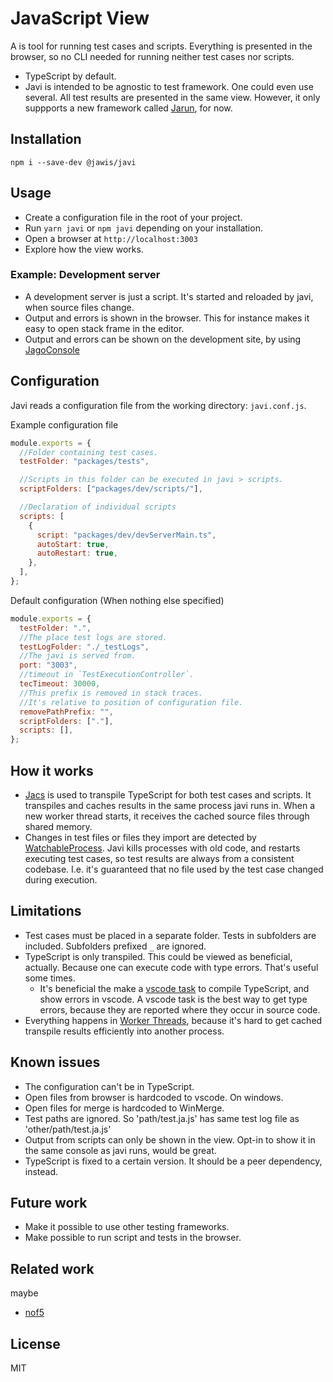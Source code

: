 # JavaScript View

A is tool for running test cases and scripts. Everything is presented in the
browser, so no CLI needed for running neither test cases nor scripts.

- TypeScript by default.
- Javi is intended to be agnostic to test framework. One could even use several.
  All test results are presented in the same view. However, it only suppports a
  new framework called [Jarun](https://www.npmjs.com/package/@jawis/jarun), for
  now.

## Installation

```
npm i --save-dev @jawis/javi
```

## Usage

- Create a configuration file in the root of your project.
- Run `yarn javi` or `npm javi` depending on your installation.
- Open a browser at `http://localhost:3003`
- Explore how the view works.

### Example: Development server

- A development server is just a script. It's started and reloaded by javi, when
  source files change.
- Output and errors is shown in the browser. This for instance makes it easy to
  open stack frame in the editor.
- Output and errors can be shown on the development site, by using
  [JagoConsole](https://www.npmjs.com/package/@jawis/jagos)

## Configuration

Javi reads a configuration file from the working directory: `javi.conf.js`.

Example configuration file

```js
module.exports = {
  //Folder containing test cases.
  testFolder: "packages/tests",

  //Scripts in this folder can be executed in javi > scripts.
  scriptFolders: ["packages/dev/scripts/"],

  //Declaration of individual scripts
  scripts: [
    {
      script: "packages/dev/devServerMain.ts",
      autoStart: true,
      autoRestart: true,
    },
  ],
};
```

Default configuration (When nothing else specified)

```js
module.exports = {
  testFolder: ".",
  //The place test logs are stored.
  testLogFolder: "./_testLogs",
  //The javi is served from.
  port: "3003",
  //timeout in `TestExecutionController`.
  tecTimeout: 30000,
  //This prefix is removed in stack traces.
  //It's relative to position of configuration file.
  removePathPrefix: "",
  scriptFolders: ["."],
  scripts: [],
};
```

## How it works

- [Jacs](https://www.npmjs.com/package/@jawis/jacs) is used to transpile
  TypeScript for both test cases and scripts. It transpiles and caches results
  in the same process javi runs in. When a new worker thread starts, it receives
  the cached source files through shared memory.
- Changes in test files or files they import are detected by
  [WatchableProcess](https://www.npmjs.com/package/@jawis/jab-node). Javi kills
  processes with old code, and restarts executing test cases, so test results
  are always from a consistent codebase. I.e. it's guaranteed that no file used
  by the test case changed during execution.

## Limitations

- Test cases must be placed in a separate folder. Tests in subfolders are
  included. Subfolders prefixed `_` are ignored.
- TypeScript is only transpiled. This could be viewed as beneficial, actually.
  Because one can execute code with type errors. That's useful some times.
  - It's beneficial the make a
    [vscode task](https://code.visualstudio.com/docs/editor/tasks#_typescript-hello-world)
    to compile TypeScript, and show errors in vscode. A vscode task is the best
    way to get type errors, because they are reported where they occur in source
    code.
- Everything happens in
  [Worker Threads](https://nodejs.org/api/worker_threads.html), because it's
  hard to get cached transpile results efficiently into another process.

## Known issues

- The configuration can't be in TypeScript.
- Open files from browser is hardcoded to vscode. On windows.
- Open files for merge is hardcoded to WinMerge.
- Test paths are ignored. So 'path/test.ja.js' has same test log file as
  'other/path/test.ja.js'
- Output from scripts can only be shown in the view. Opt-in to show it in the
  same console as javi runs, would be great.
- TypeScript is fixed to a certain version. It should be a peer dependency,
  instead.

## Future work

- Make it possible to use other testing frameworks.
- Make possible to run script and tests in the browser.

## Related work

maybe

- [nof5](https://www.npmjs.com/package/nof5)

## License

MIT
